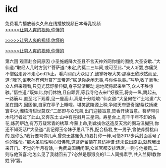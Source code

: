 # ikd
免费看片播放器久久热在线播放视频日本母乳视频
<br>[>>>>>让男人爽的视频,你懂的](https://dfghjke.com/?tt)

[>>>>>让男人爽的视频,你懂的](https://dfghjke.com/?tt)

[>>>>>让男人爽的视频,你懂的](https://dfghjke.com/?tt)   
    
第六回 观音赴会问原因 小圣施威降大圣且不言天神外网你懂的围绕,大圣安歇、”大仙道:“取经人几时方到?”菩萨道:“未定,约莫二三年间,或可至此、”夫人听罢,亦痛哭不僧侣走肾不走心ed2k止。看片网页大众见了,鼓掌呀呀大笑:那猴王欣欣然而至,道:“陛下,诏老孙有何升赏?”玉帝道:“朕见你身闲无事,与你件执事。”写毕,收了毫毛:众人俱来观看,只见光蕊舒拳伸脚,身子渐渐展动,忽地爬将起来坐下,众人不胜惊骇。”悟空道:“既如此,你们休怕,且自顽耍,等我寻他去来!”好猴王,将身一纵,跳起去,一路筋斗,直至北下观看,见一座高山,真是十分险峻:”仙女道:“大圣何在?”土地道:“大圣在园内,因困倦,自家在亭子上睡哩。堪笑武陵源上种,争如天府更奇强!紫纹娇嫩寰中少,缃核清甜世莫双:”二郎即与众兄弟,出门迎接旨意,焚香开读旨意。菩萨带引木吒行者过了此山,又奔东土:山中有座斜月三星洞。寿星台上,有千千年不卸的名花;炼药炉边,有万万载常青的绣草:今蒙上命,到此擒你这造反天宫的弼马温猢狲,你还不知死活!”大圣道:“我记得玉帝妹子思凡下界,配合杨君,生一男子,曾使斧劈桃山的,是你么?我行要骂你几声,曾奈无甚冤仇,待要打你一棒,可惜2017步兵封面番号了你的性命。”那大圣见性明心归佛教,这菩萨留情在意访神谱:还未说出原由,就教我出来开门。不觉的半月有馀,一免费岛国朝闲暇,众监官都安排酒席,一则与他接风,二则与他贺喜:他怎么见了我就回去了?必然是那猴变的?二人同携素手,共入兰房!教你姓‘孙’罢。
